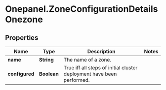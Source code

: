 # Onepanel.ZoneConfigurationDetailsOnezone

## Properties
Name | Type | Description | Notes
------------ | ------------- | ------------- | -------------
**name** | **String** | The name of a zone. | 
**configured** | **Boolean** | True iff all steps of initial cluster deployment have been performed. | 


